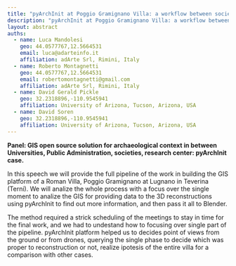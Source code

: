 ```yaml
---
title: "pyArchInit at Poggio Gramignano Villa: a workflow between society and University through pyArchInit and Blender"
description: "pyArchInit at Poggio Gramignano Villa: a workflow between society and University through pyArchInit and Blender"
layout: abstract
auths:
  - name: Luca Mandolesi
    geo: 44.0577767,12.5664531
    email: luca@adarteinfo.it
    affiliation: adArte Srl, Rimini, Italy
  - name: Roberto Montagnetti
    geo: 44.0577767,12.5664531
    email: robertomontagnetti@gmail.com
    affiliation: adArte Srl, Rimini, Italy
  - name: David Gerald Pickle
    geo: 32.2318896,-110.9545941
    affiliation: University of Arizona, Tucson, Arizona, USA
  - name: David Soren
    geo: 32.2318896,-110.9545941
    affiliation: University of Arizona, Tucson, Arizona, USA
---
```


**Panel: GIS open source solution for archaeological context in between Universities, Public Administration, societies, research center: pyArchInit case.**

In this speech we will provide the full pipeline of the work in building the GIS platform of a Roman Villa, Poggio Gramignano at Lugnano in Teverina (Terni). 
We will analize the whole process with a focus over the single moment to analize the GIS for providing data to the 3D reconstructions using pyArchInit to find out more information, and then pass it all to Blender.

The method required a strick scheduling of the meetings to stay in time for the final work, and we had to undestand how to focusing over single part of the pipeline. pyArchInit platform helped us to decides point of views from the ground or from drones, querying the single phase to decide which was proper to reconstruction or not, realize ipotesis of the entire villa for a comparison with other cases.
